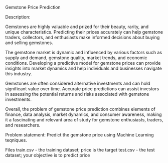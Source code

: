Gemstone Price Prediction

Description:

Gemstones are highly valuable and prized for their beauty, rarity, and unique characteristics. Predicting their prices accurately can help gemstone traders, collectors, and enthusiasts make informed decisions about buying and selling gemstones.

The gemstone market is dynamic and influenced by various factors such as supply and demand, gemstone quality, market trends, and economic conditions. Developing a predictive model for gemstone prices can provide insights into market dynamics and help individuals and businesses navigate this industry.

Gemstones are often considered alternative investments and can hold significant value over time. Accurate price predictions can assist investors in assessing the potential returns and risks associated with gemstone investments.

Overall, the problem of gemstone price prediction combines elements of finance, data analysis, market dynamics, and consumer awareness, making it a fascinating and relevant area of study for gemstone enthusiasts, traders, and researchers.

Problem statement:
Predict the gemstone price using Machine Learning teqniques.

Files
train.csv - the training dataset; price is the target
test.csv - the test dataset; your objective is to predict price
